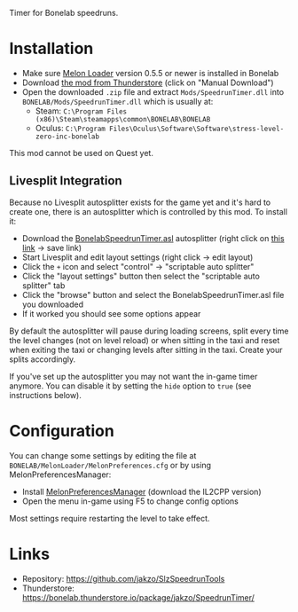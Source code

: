 Timer for Bonelab speedruns.

# Installation

- Make sure [Melon Loader](https://melonwiki.xyz/#/?id=what-is-melonloader) version 0.5.5 or newer is installed in Bonelab
- Download [the mod from Thunderstore](https://bonelab.thunderstore.io/package/jakzo/SpeedrunTimer/) (click on "Manual Download")
- Open the downloaded `.zip` file and extract `Mods/SpeedrunTimer.dll` into `BONELAB/Mods/SpeedrunTimer.dll` which is usually at:
  - Steam: `C:\Program Files (x86)\Steam\steamapps\common\BONELAB\BONELAB`
  - Oculus: `C:\Program Files\Oculus\Software\Software\stress-level-zero-inc-bonelab`

This mod cannot be used on Quest yet.

## Livesplit Integration

Because no Livesplit autosplitter exists for the game yet and it's hard to create one, there is an autosplitter which is controlled by this mod. To install it:

- Download the [BonelabSpeedrunTimer.asl](https://raw.githubusercontent.com/jakzo/SlzSpeedrunTools/main/projects/bonelab-timer/scripts/BonelabSpeedrunTimer.asl) autosplitter (right click on [this link](https://raw.githubusercontent.com/jakzo/SlzSpeedrunTools/main/projects/bonelab-timer/scripts/BonelabSpeedrunTimer.asl) -> save link)
- Start Livesplit and edit layout settings (right click -> edit layout)
- Click the `+` icon and select "control" -> "scriptable auto splitter"
- Click the "layout settings" button then select the "scriptable auto splitter" tab
- Click the "browse" button and select the BonelabSpeedrunTimer.asl file you downloaded
- If it worked you should see some options appear

By default the autosplitter will pause during loading screens, split every time the level changes (not on level reload) or when sitting in the taxi and reset when exiting the taxi or changing levels after sitting in the taxi. Create your splits accordingly.

If you've set up the autosplitter you may not want the in-game timer anymore. You can disable it by setting the `hide` option to `true` (see instructions below).

# Configuration

You can change some settings by editing the file at `BONELAB/MelonLoader/MelonPreferences.cfg` or by using MelonPreferencesManager:

- Install [MelonPreferencesManager](https://github.com/sinai-dev/MelonPreferencesManager) (download the IL2CPP version)
- Open the menu in-game using F5 to change config options

Most settings require restarting the level to take effect.

# Links

- Repository: https://github.com/jakzo/SlzSpeedrunTools
- Thunderstore: https://bonelab.thunderstore.io/package/jakzo/SpeedrunTimer/
